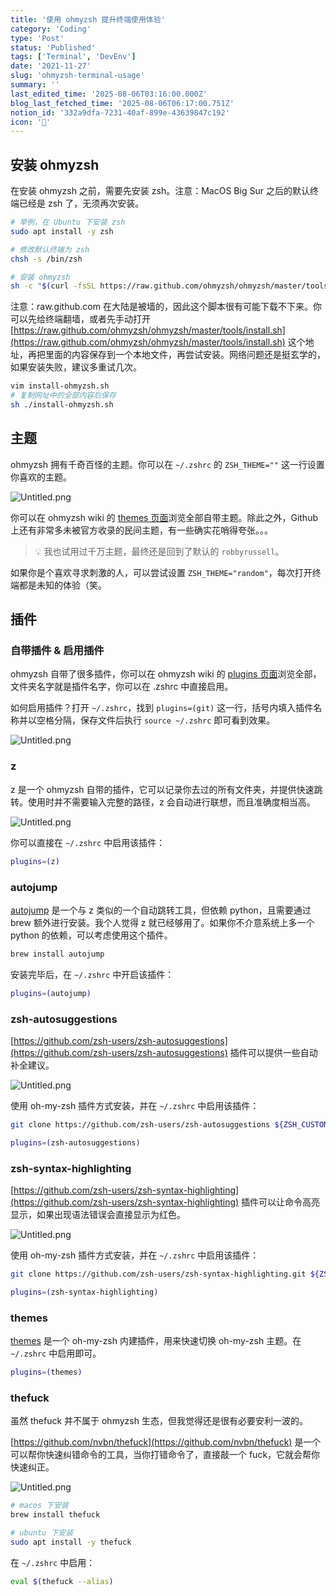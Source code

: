 ```yaml
---
title: '使用 ohmyzsh 提升终端使用体验'
category: 'Coding'
type: 'Post'
status: 'Published'
tags: ['Terminal', 'DevEnv']
date: '2021-11-27'
slug: 'ohmyzsh-terminal-usage'
summary: ''
last_edited_time: '2025-08-06T03:16:00.000Z'
blog_last_fetched_time: '2025-08-06T06:17:00.751Z'
notion_id: '332a9dfa-7231-40af-899e-43639847c192'
icon: '🧨'
---
```


## 安装 ohmyzsh

在安装 ohmyzsh 之前，需要先安装 zsh。注意：MacOS Big Sur 之后的默认终端已经是 zsh 了，无须再次安装。

```bash
# 举例，在 Ubuntu 下安装 zsh
sudo apt install -y zsh

# 修改默认终端为 zsh
chsh -s /bin/zsh

# 安装 ohmyzsh
sh -c "$(curl -fsSL https://raw.github.com/ohmyzsh/ohmyzsh/master/tools/install.sh)"
```

注意：raw.github.com 在大陆是被墙的，因此这个脚本很有可能下载不下来。你可以先给终端翻墙，或者先手动打开 [https://raw.github.com/ohmyzsh/ohmyzsh/master/tools/install.sh](https://raw.github.com/ohmyzsh/ohmyzsh/master/tools/install.sh) 这个地址，再把里面的内容保存到一个本地文件，再尝试安装。网络问题还是挺玄学的，如果安装失败，建议多重试几次。

```bash
vim install-ohmyzsh.sh
# 复制网址中的全部内容后保存
sh ./install-ohmyzsh.sh
```

## 主题

ohmyzsh 拥有千奇百怪的主题。你可以在 `~/.zshrc` 的 `ZSH_THEME=""` 这一行设置你喜欢的主题。

![Untitled.png](https://prod-files-secure.s3.us-west-2.amazonaws.com/e753f4ed-a9d5-4b94-80b5-b5d3a8dd4851/eb9817a2-86cf-4367-9b4c-f971a900079d/Untitled.png?X-Amz-Algorithm=AWS4-HMAC-SHA256&X-Amz-Content-Sha256=UNSIGNED-PAYLOAD&X-Amz-Credential=ASIAZI2LB466T3B6IN42%2F20250806%2Fus-west-2%2Fs3%2Faws4_request&X-Amz-Date=20250806T061656Z&X-Amz-Expires=3600&X-Amz-Security-Token=IQoJb3JpZ2luX2VjEDYaCXVzLXdlc3QtMiJGMEQCIBD8t533OMLTBnMccOk7iaTsJRgYpMpbY1KITFAFH7CQAiB7A%2Fm2Khbn5bdNw537y3KPdcSKClJwq3nuS0oQnz2BnSr%2FAwhuEAAaDDYzNzQyMzE4MzgwNSIMN5sD5gXl2%2FUhHbXyKtwD5R66qt45KoWa%2BfIWsIC3twXtqAutUeJl3sG6ttPp7X7%2BYc7F68FfRUGM8hX%2FxCcKfQiQd1CGaovrFw36FdZgZKqGgPIne%2F0IpXkNR7LMbyo1j6nd13QVJlhSm1p5wSYwvoDIBNHdo%2F4yfJD1%2BWCYCh6W3l5hVVMy%2BAbzPvLD2xc4vZl6yIHskS%2FjWiOxFgzCc%2B3GRXbr%2BGyGkxrjvBRQ92H6vmwgXenMmxJrwfc2U%2FEOT80dk9lpNXg3dLQ3BKSON6An5gKez5wSKq7Gm%2BZmg7V3pG3sK%2FlbQ1qeDYpOvbZQHdJ%2BcuDCVWLF0HkYMcxoYNpu6FmPrnFWqpTQn2ZFpL4p8KUjNnXJOH778ifX58Sye0E0aqt6BV%2Bs%2F95ED1qf%2Bk5XBKH1bh6mY2rat%2F6s419F7gs2HoAvMRQCjm70fQpBWwmxK2E73MS1b%2FL%2BENft1KmYWmgCIOz2CxE%2FKFoRE7uxlCDZavyPMW5j2m0%2Bj8QX4wyR74QQ3lTIrkkBSKUaK85u9Tv82Zxs7HUpgi09h5p7QbDacVdqPiMIrbVzaIQISrXK4CFo3qdGJr2010XOATcwO3VYWCjk0aQHk2fRJNOI8ubUqzPu1epeg%2BjJok5%2B0LCPA4lnEduUS4MwqsvLxAY6pgHZuVnv1Jr3UB0yVxhFbEfaEEZZZ%2Bb%2BL9bbyX0G8K43em1Ay7JjHjSYgK%2F8HywtO2XUAYztDsFcPrJ6mhX4TeW7qmo6jTK7nKOekdm3Nv%2Fin8DxN7vYu6Qy6%2F37yiNXybaLIQ3bNA59nhTtVZlwKfeCotpzsNO5OSHtKMLcOyFKjw5eNM8qEF07uLGM5h2fPNDkBNFbtpV5UOaK1bWyQWh%2BDEb6%2BAlS&X-Amz-Signature=69a608b238a4a4feb895b10b480ea7f7bbd7d32b4224312c1f1b834d0c7d400b&X-Amz-SignedHeaders=host&x-amz-checksum-mode=ENABLED&x-id=GetObject)

你可以在 ohmyzsh wiki 的 [themes 页面](https://github.com/ohmyzsh/ohmyzsh/wiki/Themes)浏览全部自带主题。除此之外，Github 上还有非常多未被官方收录的民间主题，有一些确实花哨得夸张。。。

> 💡 我也试用过千万主题，最终还是回到了默认的 `robbyrussell`。

如果你是个喜欢寻求刺激的人，可以尝试设置 `ZSH_THEME="random"`，每次打开终端都是未知的体验（笑。

## 插件

### 自带插件 & 启用插件

ohmyzsh 自带了很多插件，你可以在 ohmyzsh wiki 的 [plugins 页面](https://github.com/ohmyzsh/ohmyzsh/wiki/Plugins)浏览全部，文件夹名字就是插件名字，你可以在 .zshrc 中直接启用。

如何启用插件？打开 `~/.zshrc`，找到 `plugins=(git)` 这一行，括号内填入插件名称并以空格分隔，保存文件后执行 `source ~/.zshrc` 即可看到效果。

![Untitled.png](https://prod-files-secure.s3.us-west-2.amazonaws.com/e753f4ed-a9d5-4b94-80b5-b5d3a8dd4851/59993236-d241-48db-82c3-fa24432850aa/Untitled.png?X-Amz-Algorithm=AWS4-HMAC-SHA256&X-Amz-Content-Sha256=UNSIGNED-PAYLOAD&X-Amz-Credential=ASIAZI2LB466T3B6IN42%2F20250806%2Fus-west-2%2Fs3%2Faws4_request&X-Amz-Date=20250806T061656Z&X-Amz-Expires=3600&X-Amz-Security-Token=IQoJb3JpZ2luX2VjEDYaCXVzLXdlc3QtMiJGMEQCIBD8t533OMLTBnMccOk7iaTsJRgYpMpbY1KITFAFH7CQAiB7A%2Fm2Khbn5bdNw537y3KPdcSKClJwq3nuS0oQnz2BnSr%2FAwhuEAAaDDYzNzQyMzE4MzgwNSIMN5sD5gXl2%2FUhHbXyKtwD5R66qt45KoWa%2BfIWsIC3twXtqAutUeJl3sG6ttPp7X7%2BYc7F68FfRUGM8hX%2FxCcKfQiQd1CGaovrFw36FdZgZKqGgPIne%2F0IpXkNR7LMbyo1j6nd13QVJlhSm1p5wSYwvoDIBNHdo%2F4yfJD1%2BWCYCh6W3l5hVVMy%2BAbzPvLD2xc4vZl6yIHskS%2FjWiOxFgzCc%2B3GRXbr%2BGyGkxrjvBRQ92H6vmwgXenMmxJrwfc2U%2FEOT80dk9lpNXg3dLQ3BKSON6An5gKez5wSKq7Gm%2BZmg7V3pG3sK%2FlbQ1qeDYpOvbZQHdJ%2BcuDCVWLF0HkYMcxoYNpu6FmPrnFWqpTQn2ZFpL4p8KUjNnXJOH778ifX58Sye0E0aqt6BV%2Bs%2F95ED1qf%2Bk5XBKH1bh6mY2rat%2F6s419F7gs2HoAvMRQCjm70fQpBWwmxK2E73MS1b%2FL%2BENft1KmYWmgCIOz2CxE%2FKFoRE7uxlCDZavyPMW5j2m0%2Bj8QX4wyR74QQ3lTIrkkBSKUaK85u9Tv82Zxs7HUpgi09h5p7QbDacVdqPiMIrbVzaIQISrXK4CFo3qdGJr2010XOATcwO3VYWCjk0aQHk2fRJNOI8ubUqzPu1epeg%2BjJok5%2B0LCPA4lnEduUS4MwqsvLxAY6pgHZuVnv1Jr3UB0yVxhFbEfaEEZZZ%2Bb%2BL9bbyX0G8K43em1Ay7JjHjSYgK%2F8HywtO2XUAYztDsFcPrJ6mhX4TeW7qmo6jTK7nKOekdm3Nv%2Fin8DxN7vYu6Qy6%2F37yiNXybaLIQ3bNA59nhTtVZlwKfeCotpzsNO5OSHtKMLcOyFKjw5eNM8qEF07uLGM5h2fPNDkBNFbtpV5UOaK1bWyQWh%2BDEb6%2BAlS&X-Amz-Signature=03ec5f9fa1998d03057dfe65e26d520ba32f48fbf658ef62d8c56aa446cd85bc&X-Amz-SignedHeaders=host&x-amz-checksum-mode=ENABLED&x-id=GetObject)

### z

z 是一个 ohmyzsh 自带的插件，它可以记录你去过的所有文件夹，并提供快速跳转。使用时并不需要输入完整的路径，z 会自动进行联想，而且准确度相当高。

![Untitled.png](https://prod-files-secure.s3.us-west-2.amazonaws.com/e753f4ed-a9d5-4b94-80b5-b5d3a8dd4851/2a601347-3be6-4a97-9738-a005af40faab/Untitled.png?X-Amz-Algorithm=AWS4-HMAC-SHA256&X-Amz-Content-Sha256=UNSIGNED-PAYLOAD&X-Amz-Credential=ASIAZI2LB466T3B6IN42%2F20250806%2Fus-west-2%2Fs3%2Faws4_request&X-Amz-Date=20250806T061656Z&X-Amz-Expires=3600&X-Amz-Security-Token=IQoJb3JpZ2luX2VjEDYaCXVzLXdlc3QtMiJGMEQCIBD8t533OMLTBnMccOk7iaTsJRgYpMpbY1KITFAFH7CQAiB7A%2Fm2Khbn5bdNw537y3KPdcSKClJwq3nuS0oQnz2BnSr%2FAwhuEAAaDDYzNzQyMzE4MzgwNSIMN5sD5gXl2%2FUhHbXyKtwD5R66qt45KoWa%2BfIWsIC3twXtqAutUeJl3sG6ttPp7X7%2BYc7F68FfRUGM8hX%2FxCcKfQiQd1CGaovrFw36FdZgZKqGgPIne%2F0IpXkNR7LMbyo1j6nd13QVJlhSm1p5wSYwvoDIBNHdo%2F4yfJD1%2BWCYCh6W3l5hVVMy%2BAbzPvLD2xc4vZl6yIHskS%2FjWiOxFgzCc%2B3GRXbr%2BGyGkxrjvBRQ92H6vmwgXenMmxJrwfc2U%2FEOT80dk9lpNXg3dLQ3BKSON6An5gKez5wSKq7Gm%2BZmg7V3pG3sK%2FlbQ1qeDYpOvbZQHdJ%2BcuDCVWLF0HkYMcxoYNpu6FmPrnFWqpTQn2ZFpL4p8KUjNnXJOH778ifX58Sye0E0aqt6BV%2Bs%2F95ED1qf%2Bk5XBKH1bh6mY2rat%2F6s419F7gs2HoAvMRQCjm70fQpBWwmxK2E73MS1b%2FL%2BENft1KmYWmgCIOz2CxE%2FKFoRE7uxlCDZavyPMW5j2m0%2Bj8QX4wyR74QQ3lTIrkkBSKUaK85u9Tv82Zxs7HUpgi09h5p7QbDacVdqPiMIrbVzaIQISrXK4CFo3qdGJr2010XOATcwO3VYWCjk0aQHk2fRJNOI8ubUqzPu1epeg%2BjJok5%2B0LCPA4lnEduUS4MwqsvLxAY6pgHZuVnv1Jr3UB0yVxhFbEfaEEZZZ%2Bb%2BL9bbyX0G8K43em1Ay7JjHjSYgK%2F8HywtO2XUAYztDsFcPrJ6mhX4TeW7qmo6jTK7nKOekdm3Nv%2Fin8DxN7vYu6Qy6%2F37yiNXybaLIQ3bNA59nhTtVZlwKfeCotpzsNO5OSHtKMLcOyFKjw5eNM8qEF07uLGM5h2fPNDkBNFbtpV5UOaK1bWyQWh%2BDEb6%2BAlS&X-Amz-Signature=c40ce1405b0efaa3f374b91c8319e6c8dbbd22995b7dcfc28c993da34a309019&X-Amz-SignedHeaders=host&x-amz-checksum-mode=ENABLED&x-id=GetObject)

你可以直接在 `~/.zshrc` 中启用该插件：

```bash
plugins=(z)
```

### autojump

[autojump](https://github.com/wting/autojump) 是一个与 z 类似的一个自动跳转工具，但依赖 python，且需要通过 brew 额外进行安装。我个人觉得 z 就已经够用了。如果你不介意系统上多一个 python 的依赖，可以考虑使用这个插件。

```bash
brew install autojump
```

安装完毕后，在 `~/.zshrc` 中开启该插件：

```bash
plugins=(autojump)
```

### zsh-autosuggestions

[https://github.com/zsh-users/zsh-autosuggestions](https://github.com/zsh-users/zsh-autosuggestions) 插件可以提供一些自动补全建议。

![Untitled.png](https://prod-files-secure.s3.us-west-2.amazonaws.com/e753f4ed-a9d5-4b94-80b5-b5d3a8dd4851/e8c08493-cc95-48e6-8571-0810dd04cd3c/Untitled.png?X-Amz-Algorithm=AWS4-HMAC-SHA256&X-Amz-Content-Sha256=UNSIGNED-PAYLOAD&X-Amz-Credential=ASIAZI2LB466T3B6IN42%2F20250806%2Fus-west-2%2Fs3%2Faws4_request&X-Amz-Date=20250806T061656Z&X-Amz-Expires=3600&X-Amz-Security-Token=IQoJb3JpZ2luX2VjEDYaCXVzLXdlc3QtMiJGMEQCIBD8t533OMLTBnMccOk7iaTsJRgYpMpbY1KITFAFH7CQAiB7A%2Fm2Khbn5bdNw537y3KPdcSKClJwq3nuS0oQnz2BnSr%2FAwhuEAAaDDYzNzQyMzE4MzgwNSIMN5sD5gXl2%2FUhHbXyKtwD5R66qt45KoWa%2BfIWsIC3twXtqAutUeJl3sG6ttPp7X7%2BYc7F68FfRUGM8hX%2FxCcKfQiQd1CGaovrFw36FdZgZKqGgPIne%2F0IpXkNR7LMbyo1j6nd13QVJlhSm1p5wSYwvoDIBNHdo%2F4yfJD1%2BWCYCh6W3l5hVVMy%2BAbzPvLD2xc4vZl6yIHskS%2FjWiOxFgzCc%2B3GRXbr%2BGyGkxrjvBRQ92H6vmwgXenMmxJrwfc2U%2FEOT80dk9lpNXg3dLQ3BKSON6An5gKez5wSKq7Gm%2BZmg7V3pG3sK%2FlbQ1qeDYpOvbZQHdJ%2BcuDCVWLF0HkYMcxoYNpu6FmPrnFWqpTQn2ZFpL4p8KUjNnXJOH778ifX58Sye0E0aqt6BV%2Bs%2F95ED1qf%2Bk5XBKH1bh6mY2rat%2F6s419F7gs2HoAvMRQCjm70fQpBWwmxK2E73MS1b%2FL%2BENft1KmYWmgCIOz2CxE%2FKFoRE7uxlCDZavyPMW5j2m0%2Bj8QX4wyR74QQ3lTIrkkBSKUaK85u9Tv82Zxs7HUpgi09h5p7QbDacVdqPiMIrbVzaIQISrXK4CFo3qdGJr2010XOATcwO3VYWCjk0aQHk2fRJNOI8ubUqzPu1epeg%2BjJok5%2B0LCPA4lnEduUS4MwqsvLxAY6pgHZuVnv1Jr3UB0yVxhFbEfaEEZZZ%2Bb%2BL9bbyX0G8K43em1Ay7JjHjSYgK%2F8HywtO2XUAYztDsFcPrJ6mhX4TeW7qmo6jTK7nKOekdm3Nv%2Fin8DxN7vYu6Qy6%2F37yiNXybaLIQ3bNA59nhTtVZlwKfeCotpzsNO5OSHtKMLcOyFKjw5eNM8qEF07uLGM5h2fPNDkBNFbtpV5UOaK1bWyQWh%2BDEb6%2BAlS&X-Amz-Signature=a1ca2b6563a6bda7660a5a23f7050a9c4452d9e2d85fa413081e14df5c480f17&X-Amz-SignedHeaders=host&x-amz-checksum-mode=ENABLED&x-id=GetObject)

使用 oh-my-zsh 插件方式安装，并在 `~/.zshrc` 中启用该插件：

```bash
git clone https://github.com/zsh-users/zsh-autosuggestions ${ZSH_CUSTOM:-~/.oh-my-zsh/custom}/plugins/zsh-autosuggestions
```

```bash
plugins=(zsh-autosuggestions)
```

### zsh-syntax-highlighting

[https://github.com/zsh-users/zsh-syntax-highlighting](https://github.com/zsh-users/zsh-syntax-highlighting) 插件可以让命令高亮显示，如果出现语法错误会直接显示为红色。

![Untitled.png](https://prod-files-secure.s3.us-west-2.amazonaws.com/e753f4ed-a9d5-4b94-80b5-b5d3a8dd4851/b27e3ec9-ef10-473d-93c4-5c2e455998fb/Untitled.png?X-Amz-Algorithm=AWS4-HMAC-SHA256&X-Amz-Content-Sha256=UNSIGNED-PAYLOAD&X-Amz-Credential=ASIAZI2LB466T3B6IN42%2F20250806%2Fus-west-2%2Fs3%2Faws4_request&X-Amz-Date=20250806T061656Z&X-Amz-Expires=3600&X-Amz-Security-Token=IQoJb3JpZ2luX2VjEDYaCXVzLXdlc3QtMiJGMEQCIBD8t533OMLTBnMccOk7iaTsJRgYpMpbY1KITFAFH7CQAiB7A%2Fm2Khbn5bdNw537y3KPdcSKClJwq3nuS0oQnz2BnSr%2FAwhuEAAaDDYzNzQyMzE4MzgwNSIMN5sD5gXl2%2FUhHbXyKtwD5R66qt45KoWa%2BfIWsIC3twXtqAutUeJl3sG6ttPp7X7%2BYc7F68FfRUGM8hX%2FxCcKfQiQd1CGaovrFw36FdZgZKqGgPIne%2F0IpXkNR7LMbyo1j6nd13QVJlhSm1p5wSYwvoDIBNHdo%2F4yfJD1%2BWCYCh6W3l5hVVMy%2BAbzPvLD2xc4vZl6yIHskS%2FjWiOxFgzCc%2B3GRXbr%2BGyGkxrjvBRQ92H6vmwgXenMmxJrwfc2U%2FEOT80dk9lpNXg3dLQ3BKSON6An5gKez5wSKq7Gm%2BZmg7V3pG3sK%2FlbQ1qeDYpOvbZQHdJ%2BcuDCVWLF0HkYMcxoYNpu6FmPrnFWqpTQn2ZFpL4p8KUjNnXJOH778ifX58Sye0E0aqt6BV%2Bs%2F95ED1qf%2Bk5XBKH1bh6mY2rat%2F6s419F7gs2HoAvMRQCjm70fQpBWwmxK2E73MS1b%2FL%2BENft1KmYWmgCIOz2CxE%2FKFoRE7uxlCDZavyPMW5j2m0%2Bj8QX4wyR74QQ3lTIrkkBSKUaK85u9Tv82Zxs7HUpgi09h5p7QbDacVdqPiMIrbVzaIQISrXK4CFo3qdGJr2010XOATcwO3VYWCjk0aQHk2fRJNOI8ubUqzPu1epeg%2BjJok5%2B0LCPA4lnEduUS4MwqsvLxAY6pgHZuVnv1Jr3UB0yVxhFbEfaEEZZZ%2Bb%2BL9bbyX0G8K43em1Ay7JjHjSYgK%2F8HywtO2XUAYztDsFcPrJ6mhX4TeW7qmo6jTK7nKOekdm3Nv%2Fin8DxN7vYu6Qy6%2F37yiNXybaLIQ3bNA59nhTtVZlwKfeCotpzsNO5OSHtKMLcOyFKjw5eNM8qEF07uLGM5h2fPNDkBNFbtpV5UOaK1bWyQWh%2BDEb6%2BAlS&X-Amz-Signature=4d9a29669cd0b7902b9af406a550afe9d26f81c8219c451a38688bf145b830df&X-Amz-SignedHeaders=host&x-amz-checksum-mode=ENABLED&x-id=GetObject)

使用 oh-my-zsh 插件方式安装，并在 `~/.zshrc` 中启用该插件：

```bash
git clone https://github.com/zsh-users/zsh-syntax-highlighting.git ${ZSH_CUSTOM:-~/.oh-my-zsh/custom}/plugins/zsh-syntax-highlighting
```

```bash
plugins=(zsh-syntax-highlighting)
```

### themes

[themes](https://github.com/ohmyzsh/ohmyzsh/blob/master/plugins/themes/README.md) 是一个 oh-my-zsh 内建插件，用来快速切换 oh-my-zsh 主题。在 `~/.zshrc` 中启用即可。

```bash
plugins=(themes)
```

### thefuck

虽然 thefuck 并不属于 ohmyzsh 生态，但我觉得还是很有必要安利一波的。

[https://github.com/nvbn/thefuck](https://github.com/nvbn/thefuck) 是一个可以帮你快速纠错命令的工具，当你打错命令了，直接敲一个 fuck，它就会帮你快速纠正。

![Untitled.png](https://prod-files-secure.s3.us-west-2.amazonaws.com/e753f4ed-a9d5-4b94-80b5-b5d3a8dd4851/699e562e-73e1-4d3b-90f8-7b1df33dd1bf/Untitled.png?X-Amz-Algorithm=AWS4-HMAC-SHA256&X-Amz-Content-Sha256=UNSIGNED-PAYLOAD&X-Amz-Credential=ASIAZI2LB466T3B6IN42%2F20250806%2Fus-west-2%2Fs3%2Faws4_request&X-Amz-Date=20250806T061656Z&X-Amz-Expires=3600&X-Amz-Security-Token=IQoJb3JpZ2luX2VjEDYaCXVzLXdlc3QtMiJGMEQCIBD8t533OMLTBnMccOk7iaTsJRgYpMpbY1KITFAFH7CQAiB7A%2Fm2Khbn5bdNw537y3KPdcSKClJwq3nuS0oQnz2BnSr%2FAwhuEAAaDDYzNzQyMzE4MzgwNSIMN5sD5gXl2%2FUhHbXyKtwD5R66qt45KoWa%2BfIWsIC3twXtqAutUeJl3sG6ttPp7X7%2BYc7F68FfRUGM8hX%2FxCcKfQiQd1CGaovrFw36FdZgZKqGgPIne%2F0IpXkNR7LMbyo1j6nd13QVJlhSm1p5wSYwvoDIBNHdo%2F4yfJD1%2BWCYCh6W3l5hVVMy%2BAbzPvLD2xc4vZl6yIHskS%2FjWiOxFgzCc%2B3GRXbr%2BGyGkxrjvBRQ92H6vmwgXenMmxJrwfc2U%2FEOT80dk9lpNXg3dLQ3BKSON6An5gKez5wSKq7Gm%2BZmg7V3pG3sK%2FlbQ1qeDYpOvbZQHdJ%2BcuDCVWLF0HkYMcxoYNpu6FmPrnFWqpTQn2ZFpL4p8KUjNnXJOH778ifX58Sye0E0aqt6BV%2Bs%2F95ED1qf%2Bk5XBKH1bh6mY2rat%2F6s419F7gs2HoAvMRQCjm70fQpBWwmxK2E73MS1b%2FL%2BENft1KmYWmgCIOz2CxE%2FKFoRE7uxlCDZavyPMW5j2m0%2Bj8QX4wyR74QQ3lTIrkkBSKUaK85u9Tv82Zxs7HUpgi09h5p7QbDacVdqPiMIrbVzaIQISrXK4CFo3qdGJr2010XOATcwO3VYWCjk0aQHk2fRJNOI8ubUqzPu1epeg%2BjJok5%2B0LCPA4lnEduUS4MwqsvLxAY6pgHZuVnv1Jr3UB0yVxhFbEfaEEZZZ%2Bb%2BL9bbyX0G8K43em1Ay7JjHjSYgK%2F8HywtO2XUAYztDsFcPrJ6mhX4TeW7qmo6jTK7nKOekdm3Nv%2Fin8DxN7vYu6Qy6%2F37yiNXybaLIQ3bNA59nhTtVZlwKfeCotpzsNO5OSHtKMLcOyFKjw5eNM8qEF07uLGM5h2fPNDkBNFbtpV5UOaK1bWyQWh%2BDEb6%2BAlS&X-Amz-Signature=afb74e66c1e365ce44b3a581c704cccc635ebeeeb0e56e84298f0034df203a70&X-Amz-SignedHeaders=host&x-amz-checksum-mode=ENABLED&x-id=GetObject)

```bash
# macos 下安装
brew install thefuck

# ubuntu 下安装
sudo apt install -y thefuck
```

在 `~/.zshrc` 中启用：

```bash
eval $(thefuck --alias)
```
